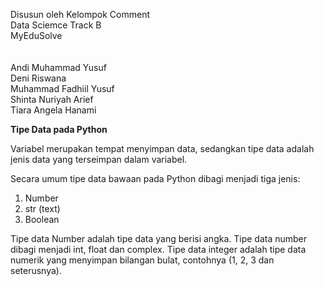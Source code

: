 Disusun oleh Kelompok Comment</br>
Data Sciemce Track B</br>
MyEduSolve</br>
</br></br>
Andi Muhammad Yusuf </br>
Deni Riswana</br>
Muhammad Fadhiil Yusuf</br>
Shinta Nuriyah Arief</br>
Tiara Angela Hanami</br>


**Tipe Data pada Python**

Variabel merupakan tempat menyimpan data, sedangkan tipe data adalah jenis data yang terseimpan dalam variabel. 

Secara umum tipe data bawaan pada Python dibagi menjadi tiga jenis:
1. Number
2. str (text)
3. Boolean

Tipe data Number adalah tipe data yang berisi angka. Tipe data number dibagi menjadi int, float dan complex. Tipe data integer adalah tipe data numerik yang menyimpan bilangan bulat, contohnya (1, 2, 3 dan seterusnya). 
